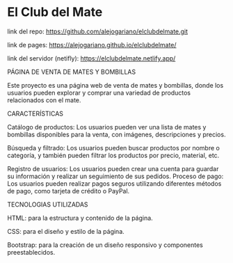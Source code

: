 # El Club del Mate
link del repo: https://github.com/alejogariano/elclubdelmate.git   

link de pages: https://alejogariano.github.io/elclubdelmate/ 

link del servidor (netifly): https://elclubdelmate.netlify.app/

PÁGINA DE VENTA DE MATES Y BOMBILLAS

Este proyecto es una página web de venta de mates y bombillas, donde los usuarios pueden explorar y comprar una variedad de productos relacionados con el mate.

CARACTERÍSTICAS

Catálogo de productos: Los usuarios pueden ver una lista de mates y bombillas disponibles para la venta, con imágenes, descripciones y precios.

Búsqueda y filtrado: Los usuarios pueden buscar productos por nombre o categoría, y también pueden filtrar los productos por precio, material, etc.

Registro de usuarios: Los usuarios pueden crear una cuenta para guardar su información y realizar un seguimiento de sus pedidos.
Proceso de pago: Los usuarios pueden realizar pagos seguros utilizando diferentes métodos de pago, como tarjeta de crédito o PayPal.

TECNOLOGIAS UTILIZADAS

HTML: para la estructura y contenido de la página.

CSS: para el diseño y estilo de la página.

Bootstrap: para la creación de un diseño responsivo y componentes preestablecidos.
